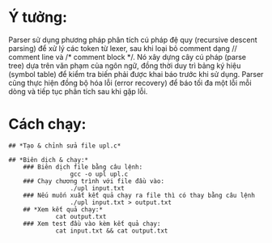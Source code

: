 # **Ý tưởng:** 
Parser sử dụng phương pháp phân tích cú pháp đệ quy (recursive descent parsing) để xử lý các token từ lexer, sau khi loại bỏ comment dạng // comment line  và /* comment block */. Nó xây dựng cây cú pháp (parse tree) dựa trên văn phạm của ngôn ngữ, đồng thời duy trì bảng ký hiệu (symbol table) để kiểm tra biến phải được khai báo trước khi sử dụng. Parser cũng thực hiện đồng bộ hóa lỗi (error recovery) để báo tối đa một lỗi mỗi dòng và tiếp tục phân tích sau khi gặp lỗi.
# **Cách chạy:**
	## *Tạo & chỉnh sửa file upl.c*

	## *Biên dịch & chạy:*
		### Biên dịch file bằng câu lệnh: 
       			     gcc -o upl upl.c
		### Chạy chương trình với file đầu vào: 
          		     ./upl input.txt 
		### Nếu muốn xuất kết quả chạy ra file thì có thay bằng câu lệnh
		    	     ./upl input.txt > output.txt
    	## *Xem kết quả chạy:*
			     cat output.txt
		### Xem test đầu vào kèm kết quả chạy:
			     cat input.txt && cat output.txt
